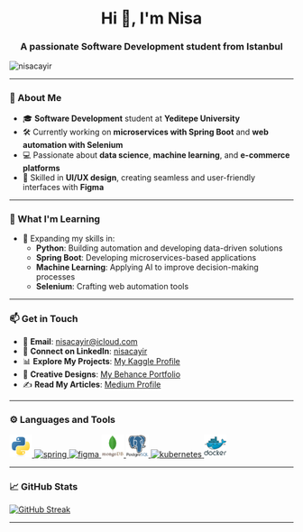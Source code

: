 <h1 align="center">Hi 👋, I'm Nisa</h1>
<h3 align="center">A passionate Software Development student from Istanbul</h3>

<p align="left"> <img src="https://komarev.com/ghpvc/?username=nisacayir&label=Profile%20views&color=0e75b6&style=flat" alt="nisacayir" /> </p>

---

### 🌟 About Me
- 🎓 **Software Development** student at **Yeditepe University**  
- 🛠️ Currently working on **microservices with Spring Boot** and **web automation with Selenium**  
- 💻 Passionate about **data science**, **machine learning**, and **e-commerce platforms**  
- 🎨 Skilled in **UI/UX design**, creating seamless and user-friendly interfaces with **Figma**  

---

### 🧠 What I'm Learning
- 🌱 Expanding my skills in:
  - **Python**: Building automation and developing data-driven solutions  
  - **Spring Boot**: Developing microservices-based applications  
  - **Machine Learning**: Applying AI to improve decision-making processes  
  - **Selenium**: Crafting web automation tools  

---

### 📫 Get in Touch
- 📧 **Email**: nisacayir@icloud.com  
- 🔗 **Connect on LinkedIn**: [nisacayir](https://linkedin.com/in/nisacayir)  
- 📊 **Explore My Projects**: [My Kaggle Profile](https://kaggle.com/nisacayir)  
- 🌟 **Creative Designs**: [My Behance Portfolio](https://www.behance.net/nisacayir)  
- ✍️ **Read My Articles**: [Medium Profile](https://medium.com/@nisacayir)    

---

### ⚙️ Languages and Tools
<p align="left">
  <a href="https://www.python.org" target="_blank" rel="noreferrer"> <img src="https://raw.githubusercontent.com/devicons/devicon/master/icons/python/python-original.svg" alt="python" width="40" height="40"/> </a>
  <a href="https://spring.io/" target="_blank" rel="noreferrer"> <img src="https://www.vectorlogo.zone/logos/springio/springio-icon.svg" alt="spring" width="40" height="40"/> </a>
  <a href="https://figma.com" target="_blank" rel="noreferrer"> <img src="https://www.vectorlogo.zone/logos/figma/figma-icon.svg" alt="figma" width="40" height="40"/> </a>
  <a href="https://www.mongodb.com/" target="_blank" rel="noreferrer"> <img src="https://raw.githubusercontent.com/devicons/devicon/master/icons/mongodb/mongodb-original-wordmark.svg" alt="mongodb" width="40" height="40"/> </a>
  <a href="https://www.postgresql.org/" target="_blank" rel="noreferrer"> <img src="https://raw.githubusercontent.com/devicons/devicon/master/icons/postgresql/postgresql-original-wordmark.svg" alt="postgresql" width="40" height="40"/> </a>
  <a href="https://kubernetes.io/" target="_blank" rel="noreferrer"> <img src="https://www.vectorlogo.zone/logos/kubernetes/kubernetes-icon.svg" alt="kubernetes" width="40" height="40"/> </a>
  <a href="https://www.docker.com/" target="_blank" rel="noreferrer"> <img src="https://raw.githubusercontent.com/devicons/devicon/master/icons/docker/docker-original-wordmark.svg" alt="docker" width="40" height="40"/> </a>
</p>

---

### 📈 GitHub Stats
<a href="https://git.io/streak-stats"><img src="https://github-readme-streak-stats.herokuapp.com?user=nisacayir&theme=rose" alt="GitHub Streak" /></a>

---
